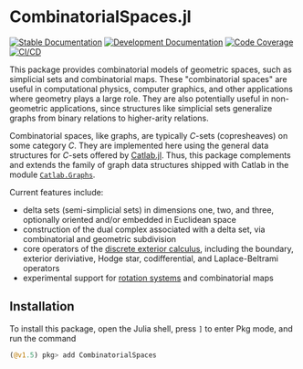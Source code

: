 # CombinatorialSpaces.jl

[![Stable Documentation](https://img.shields.io/badge/docs-stable-blue.svg)](https://AlgebraicJulia.github.io/CombinatorialSpaces.jl/stable)
[![Development Documentation](https://img.shields.io/badge/docs-dev-blue.svg)](https://AlgebraicJulia.github.io/CombinatorialSpaces.jl/dev)
[![Code Coverage](https://codecov.io/gh/AlgebraicJulia/CombinatorialSpaces.jl/branch/main/graph/badge.svg)](https://codecov.io/gh/AlgebraicJulia/CombinatorialSpaces.jl)
[![CI/CD](https://github.com/AlgebraicJulia/CombinatorialSpaces.jl/actions/workflows/julia_ci.yml/badge.svg)](https://github.com/AlgebraicJulia/CombinatorialSpaces.jl/actions/workflows/julia_ci.yml)

This package provides combinatorial models of geometric spaces, such as
simplicial sets and combinatorial maps. These "combinatorial spaces" are useful
in computational physics, computer graphics, and other applications where
geometry plays a large role. They are also potentially useful in non-geometric
applications, since structures like simplicial sets generalize graphs from
binary relations to higher-arity relations.

Combinatorial spaces, like graphs, are typically _C_-sets (copresheaves) on some
category _C_. They are implemented here using the general data structures for
_C_-sets offered by [Catlab.jl](https://github.com/AlgebraicJulia/Catlab.jl).
Thus, this package complements and extends the family of graph data structures
shipped with Catlab in the module
[`Catlab.Graphs`](https://algebraicjulia.github.io/Catlab.jl/stable/apis/graphs/).

Current features include:

- delta sets (semi-simplicial sets) in dimensions one, two, and three, optionally
  oriented and/or embedded in Euclidean space
- construction of the dual complex associated with a delta set, via
  combinatorial and geometric subdivision
- core operators of the [discrete exterior
  calculus](https://en.wikipedia.org/wiki/Discrete_exterior_calculus), including
  the boundary, exterior deriviative, Hodge star, codifferential, and
  Laplace-Beltrami operators
- experimental support for [rotation
  systems](https://www.algebraicjulia.org/blog/post/2020/09/cset-graphs-2/) and
  combinatorial maps

## Installation

To install this package, open the Julia shell, press `]` to enter Pkg mode, and
run the command

```julia
(@v1.5) pkg> add CombinatorialSpaces
```
